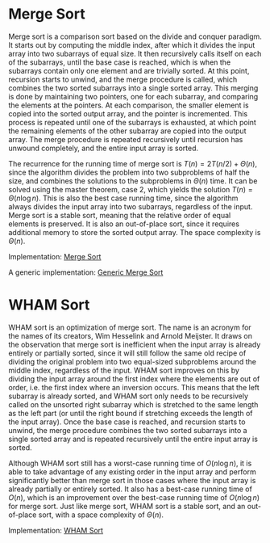 # Merge Sort

Merge sort is a comparison sort based on the divide and conquer paradigm. It starts out by computing the middle index, after which it divides the input array into two subarrays of equal size. It then recursively calls itself on each of the subarrays, until the base case is reached, which is when the subarrays contain only one element and are trivially sorted. At this point, recursion starts to unwind, and the merge procedure is called, which combines the two sorted subarrays into a single sorted array. This merging is done by maintaining two pointers, one for each subarray, and comparing the elements at the pointers. At each comparison, the smaller element is copied into the sorted output array, and the pointer is incremented. This process is repeated until one of the subarrays is exhausted, at which point the remaining elements of the other subarray are copied into the output array. The merge procedure is repeated recursively until recursion has unwound completely, and the entire input array is sorted.

The recurrence for the running time of merge sort is $T(n) = 2T(n/2) + \Theta(n)$, since the algorithm divides the problem into two subproblems of half the size, and combines the solutions to the subproblems in $\Theta(n)$ time. It can be solved using the master theorem, case 2, which yields the solution $T(n) = \Theta(n \log n)$. This is also the best case running time, since the algorithm always divides the input array into two subarrays, regardless of the input. Merge sort is a stable sort, meaning that the relative order of equal elements is preserved. It is also an out-of-place sort, since it requires additional memory to store the sorted output array. The space complexity is $\Theta(n)$.

Implementation: [Merge Sort](https://github.com/pl3onasm/CLRS/tree/main/algorithms/sorting/merge-sort/mergesort.c)

A generic implementation: [Generic Merge Sort](https://github.com/pl3onasm/CLRS/tree/main/algorithms/sorting/merge-sort/genmergesort.c)

# WHAM Sort

WHAM sort is an optimization of merge sort. The name is an acronym for the names of its creators, Wim Hesselink and Arnold Meijster. It draws on the observation that merge sort is inefficient when the input array is already entirely or partially sorted, since it will still follow the same old recipe of dividing the original problem into two equal-sized subproblems around the middle index, regardless of the input. WHAM sort improves on this by dividing the input array around the first index where the elements are out of order, i.e. the first index where an inversion occurs. This means that the left subarray is already sorted, and WHAM sort only needs to be recursively called on the unsorted right subarray which is stretched to the same length as the left part (or until the right bound if stretching exceeds the length of the input array). Once the base case is reached, and recursion starts to unwind, the merge procedure combines the two sorted subarrays into a single sorted array and is repeated recursively until the entire input array is sorted.

Although WHAM sort still has a worst-case running time of $O(n \log n)$, it is able to take advantage of any existing order in the input array and perform significantly better than merge sort in those cases where the input array is already partially or entirely sorted. It also has a best-case running time of $O(n)$, which is an improvement over the best-case running time of $O(n \log n)$ for merge sort. Just like merge sort, WHAM sort is a stable sort, and an out-of-place sort, with a space complexity of $\Theta(n)$.

Implementation: [WHAM Sort](https://github.com/pl3onasm/CLRS/tree/main/algorithms/sorting/merge-sort/whamsort.c)
